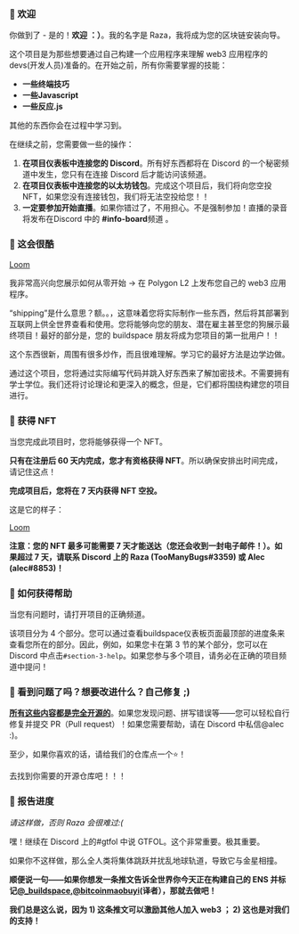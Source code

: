 ### 👋 欢迎
你做到了 - 是的！**欢迎 ：）**。我的名字是 Raza，我将成为您的区块链安装向导。

这个项目是为那些想要通过自己构建一个应用程序来理解 web3 应用程序的devs(开发人员)准备的。在开始之前，所有你需要掌握的技能：

- **一些终端技巧**
- **一些Javascript**
- **一些反应.js**

其他的东西你会在过程中学习到。

在继续之前，您需要做一些的操作：

1. **在项目仪表板中连接您的 Discord**。所有好东西都将在 Discord 的一个秘密频道中发生，您只有在连接 Discord 后才能访问该频道。
2. **在项目仪表板中连接您的以太坊钱包**。完成这个项目后，我们将向您空投 NFT，如果您没有连接钱包，我们将无法空投给您！！
3. **一定要参加开始直播**。如果你错过了，不用担心。不是强制参加！直播的录音将发布在Discord 中的 **#info-board**频道 。


### 🚀 这会很酷

[Loom](https://www.loom.com/share/09bc6da901a34b3983be4338b02eba82)

我非常高兴向您展示如何从零开始 → 在 Polygon L2 上发布您自己的 web3 应用程序。

“shipping”是什么意思？额。。，这意味着您将实际制作一些东西，然后将其部署到互联网上供全世界查看和使用。您将能够向您的朋友、潜在雇主甚至您的狗展示最终项目！最好的部分是，您的 buildspace 朋友将成为您项目的第一批用户！！

这个东西很新，周围有很多炒作，而且很难理解。学习它的最好方法是边学边做。

通过这个项目，您将通过实际编写代码并跳入好东西来了解加密技术。不需要拥有学士学位。我们还将讨论理论和更深入的概念，但是，它们都将围绕构建您的项目进行。


### 💎 获得 NFT
当您完成此项目时，您将能够获得一个 NFT。

**只有在注册后 60 天内完成，您才有资格获得 NFT**。所以确保安排出时间完成，请记住这点！

**完成项目后，您将在 7 天内获得 NFT 空投。**

这是它的样子：

[Loom](https://www.loom.com/share/b3a0185f02ac4c63ab411288c2df4a30)


**注意：您的 NFT 最多可能需要 7 天才能送达（您还会收到一封电子邮件！）。如果超过 7 天，请联系 Discord 上的 Raza (TooManyBugs#3359) 或 Alec (alec#8853)！**

### 🤚 如何获得帮助
当您有问题时，请打开项目的正确频道。

该项目分为 4 个部分。您可以通过查看buildspace仪表板页面最顶部的进度条来查看您所在的部分。因此，例如，如果您卡在第 3 节的某个部分，您可以在 Discord 中点击`#section-3-help`。如果您参与多个项目，请务必在正确的项目频道中提问！

### 🤘 看到问题了吗？想要改进什么？自己修复 ;)
**[所有这些内容都是完全开源的](https://github.com/buildspace/buildspace-projects)**。如果您发现问题、拼写错误等——您可以轻松自行修复并提交 PR（Pull request）！如果您需要帮助，请在 Discord 中私信@alec :)。

至少，如果你喜欢的话，请给我们的仓库点一个⭐！

去找到你需要的开源仓库吧！！！

### 🚨 报告进度
_请这样做，否则 Raza 会很难过:(_

嘿！继续在 Discord 上的#gtfol 中说 GTFOL。这个非常重要。极其重要。

如果你不这样做，那么全人类将集体跳跃并扰乱地球轨道，导致它与金星相撞。

**顺便说一句——如果你想发一条推文告诉全世界你今天正在构建自己的 ENS 并标记[@_buildspace](https://twitter.com/_buildspace),[@bitcoinmaobuyi](https://twitter.com/bitcoinmaobuyi)(译者），那就去做吧！**

**我们总是这么说，因为 1) 这条推文可以激励其他人加入 web3 ； 2) 这也是对我们的支持！**

